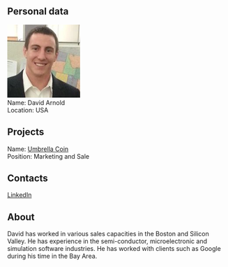 ## Personal data
![ photo](photo/david_arnold.jpg)  
Name: David Arnold    
Location: USA  
## Projects 
Name: [Umbrella Coin](../projects/umbrellacoin.md)  
Position: Marketing and Sale 
## Contacts
[LinkedIn](https://www.linkedin.com/in/arnolddavidl/)  
## About
David has worked in various sales capacities in the Boston and Silicon Valley. He has experience in the semi-conductor, microelectronic and simulation software industries. He has worked with clients such as Google during his time in the Bay Area. 
